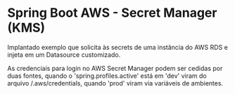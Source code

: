 # Spring Boot AWS - Secret Manager (KMS)

Implantado exemplo que solicita às secrets de uma instância do AWS RDS e injeta em um Datasource customizado.

As credenciais para login no AWS Secret Manager podem ser cedidas por duas fontes, quando o 'spring.profiles.active'
está em 'dev' viram do arquivo /.aws/credentials, quando 'prod' viram via variáveis de ambientes.

